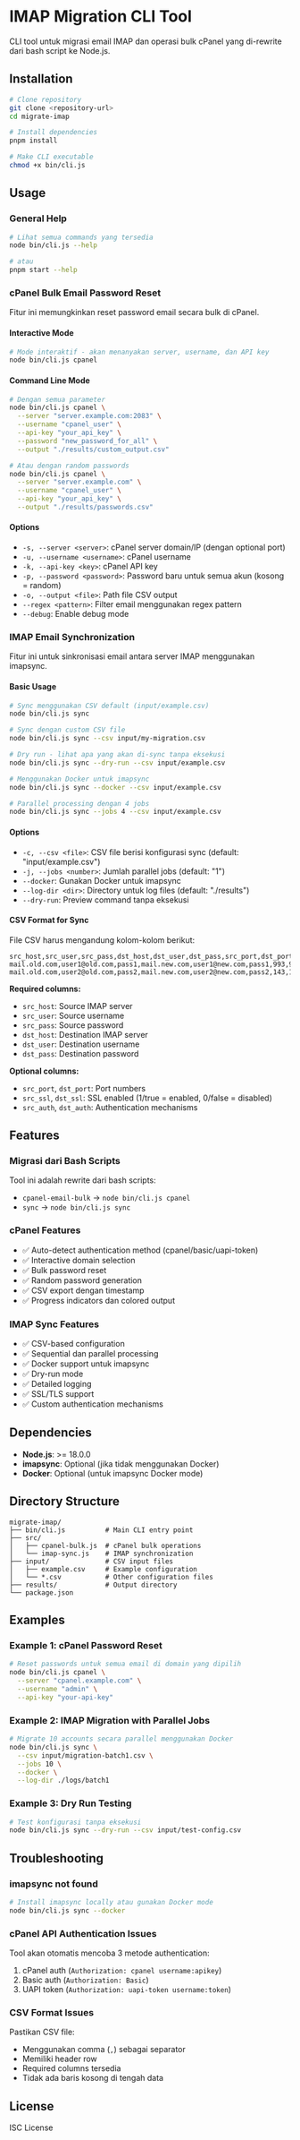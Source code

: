 # IMAP Migration CLI Tool

CLI tool untuk migrasi email IMAP dan operasi bulk cPanel yang di-rewrite dari bash script ke Node.js.

## Installation

```bash
# Clone repository
git clone <repository-url>
cd migrate-imap

# Install dependencies
pnpm install

# Make CLI executable
chmod +x bin/cli.js
```

## Usage

### General Help

```bash
# Lihat semua commands yang tersedia
node bin/cli.js --help

# atau
pnpm start --help
```

### cPanel Bulk Email Password Reset

Fitur ini memungkinkan reset password email secara bulk di cPanel.

#### Interactive Mode

```bash
# Mode interaktif - akan menanyakan server, username, dan API key
node bin/cli.js cpanel
```

#### Command Line Mode

```bash
# Dengan semua parameter
node bin/cli.js cpanel \
  --server "server.example.com:2083" \
  --username "cpanel_user" \
  --api-key "your_api_key" \
  --password "new_password_for_all" \
  --output "./results/custom_output.csv"

# Atau dengan random passwords
node bin/cli.js cpanel \
  --server "server.example.com" \
  --username "cpanel_user" \
  --api-key "your_api_key" \
  --output "./results/passwords.csv"
```

#### Options

- `-s, --server <server>`: cPanel server domain/IP (dengan optional port)
- `-u, --username <username>`: cPanel username
- `-k, --api-key <key>`: cPanel API key
- `-p, --password <password>`: Password baru untuk semua akun (kosong = random)
- `-o, --output <file>`: Path file CSV output
- `--regex <pattern>`: Filter email menggunakan regex pattern
- `--debug`: Enable debug mode

### IMAP Email Synchronization

Fitur ini untuk sinkronisasi email antara server IMAP menggunakan imapsync.

#### Basic Usage

```bash
# Sync menggunakan CSV default (input/example.csv)
node bin/cli.js sync

# Sync dengan custom CSV file
node bin/cli.js sync --csv input/my-migration.csv

# Dry run - lihat apa yang akan di-sync tanpa eksekusi
node bin/cli.js sync --dry-run --csv input/example.csv

# Menggunakan Docker untuk imapsync
node bin/cli.js sync --docker --csv input/example.csv

# Parallel processing dengan 4 jobs
node bin/cli.js sync --jobs 4 --csv input/example.csv
```

#### Options

- `-c, --csv <file>`: CSV file berisi konfigurasi sync (default: "input/example.csv")
- `-j, --jobs <number>`: Jumlah parallel jobs (default: "1")
- `--docker`: Gunakan Docker untuk imapsync
- `--log-dir <dir>`: Directory untuk log files (default: "./results")
- `--dry-run`: Preview command tanpa eksekusi

#### CSV Format for Sync

File CSV harus mengandung kolom-kolom berikut:

```csv
src_host,src_user,src_pass,dst_host,dst_user,dst_pass,src_port,dst_port,src_ssl,dst_ssl,src_auth,dst_auth
mail.old.com,user1@old.com,pass1,mail.new.com,user1@new.com,pass1,993,993,1,1,,
mail.old.com,user2@old.com,pass2,mail.new.com,user2@new.com,pass2,143,143,0,0,PLAIN,PLAIN
```

**Required columns:**

- `src_host`: Source IMAP server
- `src_user`: Source username
- `src_pass`: Source password
- `dst_host`: Destination IMAP server
- `dst_user`: Destination username
- `dst_pass`: Destination password

**Optional columns:**

- `src_port`, `dst_port`: Port numbers
- `src_ssl`, `dst_ssl`: SSL enabled (1/true = enabled, 0/false = disabled)
- `src_auth`, `dst_auth`: Authentication mechanisms

## Features

### Migrasi dari Bash Scripts

Tool ini adalah rewrite dari bash scripts:

- `cpanel-email-bulk` → `node bin/cli.js cpanel`
- `sync` → `node bin/cli.js sync`

### cPanel Features

- ✅ Auto-detect authentication method (cpanel/basic/uapi-token)
- ✅ Interactive domain selection
- ✅ Bulk password reset
- ✅ Random password generation
- ✅ CSV export dengan timestamp
- ✅ Progress indicators dan colored output

### IMAP Sync Features

- ✅ CSV-based configuration
- ✅ Sequential dan parallel processing
- ✅ Docker support untuk imapsync
- ✅ Dry-run mode
- ✅ Detailed logging
- ✅ SSL/TLS support
- ✅ Custom authentication mechanisms

## Dependencies

- **Node.js**: >= 18.0.0
- **imapsync**: Optional (jika tidak menggunakan Docker)
- **Docker**: Optional (untuk imapsync Docker mode)

## Directory Structure

```
migrate-imap/
├── bin/cli.js          # Main CLI entry point
├── src/
│   ├── cpanel-bulk.js  # cPanel bulk operations
│   └── imap-sync.js    # IMAP synchronization
├── input/              # CSV input files
│   ├── example.csv     # Example configuration
│   └── *.csv           # Other configuration files
├── results/            # Output directory
└── package.json
```

## Examples

### Example 1: cPanel Password Reset

```bash
# Reset passwords untuk semua email di domain yang dipilih
node bin/cli.js cpanel \
  --server "cpanel.example.com" \
  --username "admin" \
  --api-key "your-api-key"
```

### Example 2: IMAP Migration with Parallel Jobs

```bash
# Migrate 10 accounts secara parallel menggunakan Docker
node bin/cli.js sync \
  --csv input/migration-batch1.csv \
  --jobs 10 \
  --docker \
  --log-dir ./logs/batch1
```

### Example 3: Dry Run Testing

```bash
# Test konfigurasi tanpa eksekusi
node bin/cli.js sync --dry-run --csv input/test-config.csv
```

## Troubleshooting

### imapsync not found

```bash
# Install imapsync locally atau gunakan Docker mode
node bin/cli.js sync --docker
```

### cPanel API Authentication Issues

Tool akan otomatis mencoba 3 metode authentication:

1. cPanel auth (`Authorization: cpanel username:apikey`)
2. Basic auth (`Authorization: Basic`)
3. UAPI token (`Authorization: uapi-token username:token`)

### CSV Format Issues

Pastikan CSV file:

- Menggunakan comma (`,`) sebagai separator
- Memiliki header row
- Required columns tersedia
- Tidak ada baris kosong di tengah data

## License

ISC License
